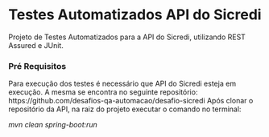 <h1>Testes Automatizados API do Sicredi</h1>
Projeto de Testes Automatizados para a API do Sicredi, utilizando REST Assured e JUnit.
<h3>Pré Requisitos</h3>
Para execução dos testes é necessário que API do Sicredi esteja em execução. 
A mesma se encontra no seguinte repositório: https://github.com/desafios-qa-automacao/desafio-sicredi
Após clonar o repositório da API, na raiz do projeto executar o comando no terminal: <p> <em>mvn clean spring-boot:run</em>
